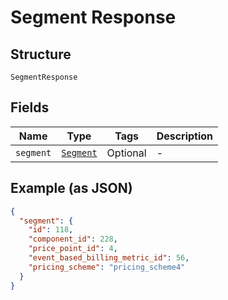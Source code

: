 
# Segment Response

## Structure

`SegmentResponse`

## Fields

| Name | Type | Tags | Description |
|  --- | --- | --- | --- |
| `segment` | [`Segment`](../../doc/models/segment.md) | Optional | - |

## Example (as JSON)

```json
{
  "segment": {
    "id": 118,
    "component_id": 228,
    "price_point_id": 4,
    "event_based_billing_metric_id": 56,
    "pricing_scheme": "pricing_scheme4"
  }
}
```

